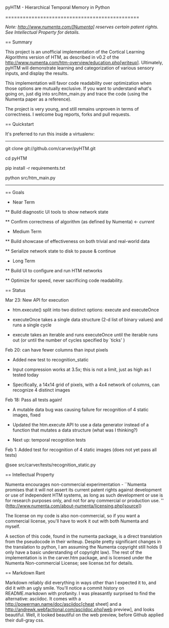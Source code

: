pyHTM - Hierarchical Temporal Memory in Python
==============================================

_Note: http://www.numenta.com/[Numenta] reserves certain patent rights. See Intellectual Property for details._

== Summary

This project is an unofficial implementation of the Cortical Learning Algorithms version of HTM, as described in v0.2 of the http://www.numenta.com/htm-overview/education.php[writeup].  Ultimately, pyHTM will demonstrate learning and categorization of various sensory inputs, and display the results.

This implementation will favor code readability over optimization when those options are mutually exclusive.  If you want to understand what's going on, just dig into src/htm_main.py and trace the code (using the Numenta paper as a reference).

The project is very young, and still remains unproven in terms of correctness.  I welcome bug reports, forks and pull requests.

== Quickstart

It's preferred to run this inside a virtualenv:

----
git clone git://github.com/carver/pyHTM.git
cd pyHTM
pip install -r requirements.txt
python src/htm_main.py
----

== Goals

* Near Term
** Build diagnostic UI tools to show network state
** Confirm correctness of algorithm (as defined by Numenta) <- *current*
* Medium Term
** Build showcase of effectiveness on both trivial and real-world data
** Serialize network state to disk to pause & continue
* Long Term
** Build UI to configure and run HTM networks
** Optimize for speed, never sacrificing code readability.


== Status

Mar 23: New API for execution

 * htm.execute() split into two distinct options: execute and executeOnce
 * executeOnce takes a single data structure (2-d list of binary values) and runs a single cycle 
 * execute takes an iterable and runs executeOnce until the iterable runs out (or until the number of cycles specified by `ticks' ) 

Feb 20: can have fewer columns than input pixels

 * Added new test to recognition_static
 * Input compression works at 3.5x; this is not a limit, just as high as I tested today
 * Specifically, a 14x14 grid of pixels, with a 4x4 network of columns, can recognize 4 distinct images 

Feb 18: Pass all tests again!

 * A mutable data bug was causing failure for recognition of 4 static images, fixed
 * Updated the htm.execute API to use a data generator instead of a function that mutates a data structure (what was I thinking?)
 * Next up: temporal recognition tests

Feb 1: Added test for recognition of 4 static images (does not yet pass all tests)
@see src/carver/tests/recognition_static.py
 
== Intellectual Property

Numenta encourages non-commercial experimentation - ``Numenta promises that it will not assert its current patent rights against development or use of independent HTM systems, as long as such development or use is for research purposes only, and not for any commercial or production use. '' (http://www.numenta.com/about-numenta/licensing.php[source])

The license on my code is also non-commercial, so if you want a commercial license, you'll have to work it out with both Numenta and myself.

A section of this code, found in the numenta package, is a direct translation from the pseudocode in their writeup.  Despite pretty significant changes in the translation to python, I am assuming the Numenta copyright still holds (I only have a basic understanding of copyright law).  The rest of the implementation is in the carver.htm package, and is licensed under the Numenta Non-commercial License; see license.txt for details.

== Markdown Rant

Markdown reliably did everything in ways other than I expected it to, and did it with an ugly smile.  You'll notice a commit history on README.markdown with profanity.  I was pleasantly surprised to find the alternative: asciidoc.  It comes with a http://powerman.name/doc/asciidoc[cheat sheet] and a http://andrewk.webfactional.com/asciidoc.php[web preview], and looks beautiful.  Well, it looked beautiful on the web preview, before Github applied their dull-gray css.
